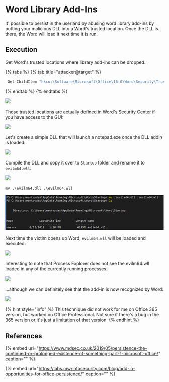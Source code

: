 # Word Library Add-Ins

It' possible to persist in the userland by abusing word library add-ins by putting your malicious DLL into a Word's trusted location. Once the DLL is there, the Word will load it next time it is run.

## Execution

Get Word's trusted locations where library add-ins can be dropped:

{% tabs %}
{% tab title="attacker@target" %}
```csharp
 Get-ChildItem "hkcu:\Software\Microsoft\Office\16.0\Word\Security\Trusted Locations"
```
{% endtab %}
{% endtabs %}

![](../../.gitbook/assets/annotation-2019-06-22-121402.png)

Those trusted locations are actually defined in Word's Security Center if you have access to the GUI:

![](../../.gitbook/assets/annotation-2019-06-22-121426.png)

Let's create a simple DLL that will launch a notepad.exe once the DLL addin is loaded:

![](../../.gitbook/assets/annotation-2019-06-22-143558.png)

Compile the DLL and copy it over to `Startup` folder and rename it to `evilm64.wll`:

![](../../.gitbook/assets/annotation-2019-06-22-121537.png)

```text
mv .\evilm64.dll .\evilm64.wll
```

![](../../.gitbook/assets/annotation-2019-06-22-144024-1%20%281%29.png)

Next time the victim opens up Word, `evilm64.wll` will be loaded and executed:

![](../../.gitbook/assets/annotation-2019-06-22-143432.png)

Interesting to note that Process Explorer does not see the evilm64.wll loaded in any of the currently running processes:

![](../../.gitbook/assets/annotation-2019-06-22-144128.png)

...although we can definitely see that the add-in is now recognized by Word:

![](../../.gitbook/assets/annotation-2019-06-22-144219.png)

{% hint style="info" %}
This technique did not work for me on Office 365 version, but worked on Office Professional. Not sure if there's a bug in the 365 version or it's just a limitation of that version.
{% endhint %}

## References

{% embed url="https://www.mdsec.co.uk/2019/05/persistence-the-continued-or-prolonged-existence-of-something-part-1-microsoft-office/" caption="" %}

{% embed url="https://labs.mwrinfosecurity.com/blog/add-in-opportunities-for-office-persistence/" caption="" %}

